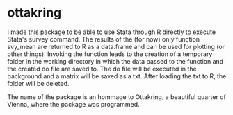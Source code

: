 # ottakring
I made this package to be able to use Stata through R directly to execute Stata's survey command.
The results of the (for now) only function svy_mean are returned to R as a data.frame and can be used for plotting (or other things).
Invoking the function leads to the creation of a temporary folder in the working directory in which the data passed to the function and the created do file are saved to. The do file will be executed in the background and a matrix will be saved as a txt. After loading the txt to R, the folder will be deleted.  
  
  
The name of the package is an hommage to Ottakring, a beautiful quarter of Vienna, where the package was programmed.
